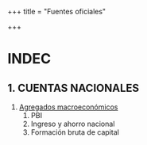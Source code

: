 +++
title = "Fuentes oficiales"

+++

# INDEC

## 1. CUENTAS NACIONALES

1. [Agregados macroeconómicos](https://www.indec.gob.ar/indec/web/Nivel4-Tema-3-9-47)
    1. PBI
    1. Ingreso y ahorro nacional
    1. Formación bruta de capital
